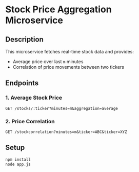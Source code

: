 # Stock Price Aggregation Microservice

## Description
This microservice fetches real-time stock data and provides:
- Average price over last `m` minutes
- Correlation of price movements between two tickers

## Endpoints

### 1. Average Stock Price
`GET /stocks/:ticker?minutes=m&aggregation=average`

### 2. Price Correlation
`GET /stockcorrelation?minutes=m&ticker=ABC&ticker=XYZ`

## Setup
```bash
npm install
node app.js
